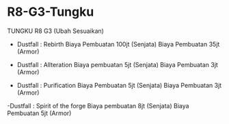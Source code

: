 # R8-G3-Tungku

TUNGKU R8 G3 (Ubah Sesuaikan)
- Dustfall : Rebirth 
Biaya Pembuatan 100jt (Senjata)
Biaya Pembuatan 35jt (Armor)

- Dustfall : Allteration
Biaya pembuatan 5jt (Senjata)
Biaya Pembuatan 3jt (Armor)

- Dustfall : Purification
Biaya Pembuatan 5jt (Senjata)
Biaya Pembuatan 3jt (Armor)

-Dustfall : Spirit of the forge
Biaya pembuatan 8jt (Senjata)
Biaya Pembuatan 5jt (Armor)

